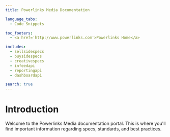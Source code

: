 ```yaml
---
title: Powerlinks Media Documentation

language_tabs:
  - Code Snippets

toc_footers:
  - <a href='http://www.powerlinks.com'>Powerlinks Home</a>

includes:
  - sellsidespecs
  - buysidespecs
  - creativespecs
  - infeedapi
  - reportingapi
  - dashboardapi

search: true
---
```


# Introduction

Welcome to the Powerlinks Media documentation portal. This is where you'll find important information regarding specs, standards, and best practices.
